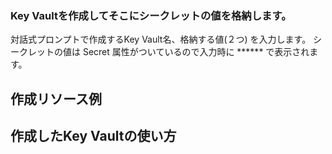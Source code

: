 ### Key Vaultを作成してそこにシークレットの値を格納します。
対話式プロンプトで作成するKey Vault名、格納する値(２つ) を入力します。
シークレットの値は Secret 属性がついているので入力時に ****** で表示されます。
## 作成リソース例

## 作成したKey Vaultの使い方
